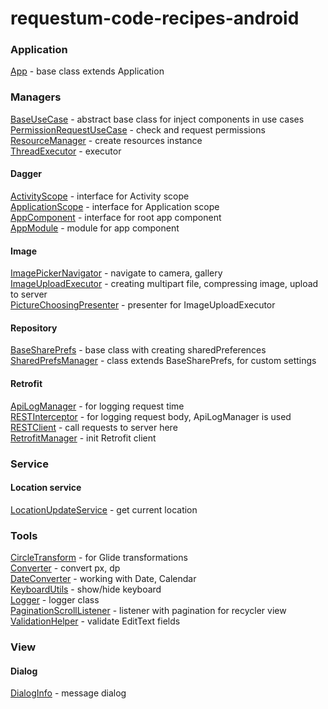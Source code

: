# requestum-code-recipes-android
### Application
[App](App/App.java) - base class extends Application
<br>

### Managers

[BaseUseCase](Managers/BaseUseCase.java) - abstract base class for inject components in use cases
<br>
[PermissionRequestUseCase](Managers/PermissionRequestUseCase.java) - check and request permissions
<br>
[ResourceManager](Managers/ResourceManager.java) - create resources instance
<br>
[ThreadExecutor](Managers/ThreadExecutor.java) - executor
<br>

#### Dagger
[ActivityScope](Managers/Dagger/ActivityScope.java) - interface for Activity scope
<br>
[ApplicationScope](Managers/Dagger/ApplicationScope.java) - interface for Application scope
<br>
[AppComponent](Managers/Dagger/AppComponent.java) - interface for root app component
<br>
[AppModule](Managers/Dagger/AppModule.java) - module for app component
<br>

#### Image
[ImagePickerNavigator](Managers/Image/ImagePickerNavigator.java) - navigate to camera, gallery
<br>
[ImageUploadExecutor](Managers/Image/ImageUploadExecutor.java) - creating multipart file, compressing image, upload to server
<br>
[PictureChoosingPresenter](Managers/Image/PictureChoosingPresenter.java) - presenter for ImageUploadExecutor
<br>

#### Repository
[BaseSharePrefs](Managers/Repository/BaseSharePrefs.java) - base class with creating sharedPreferences
<br>
[SharedPrefsManager](Managers/Repository/SharedPrefsManager.java) - class extends BaseSharePrefs, for custom settings
<br>

#### Retrofit
[ApiLogManager](Managers/Retrofit/ApiLogManager.java) - for logging request time
<br>
[RESTInterceptor](Managers/Retrofit/RESTInterceptor.java) - for logging request body, ApiLogManager is used 
<br>
[RESTClient](Managers/Retrofit/RESTClient.java) - call requests to server here
<br>
[RetrofitManager](Managers/Retrofit/RetrofitManager.java) - init Retrofit client
<br>


### Service

#### Location service
[LocationUpdateService](Service/Location/LocationUpdateService.java) - get current location
<br>


### Tools
[CircleTransform](Tools/CircleTransform.java) - for Glide transformations
<br>
[Converter](Tools/Converter.java) - convert px, dp
<br>
[DateConverter](Tools/DateConverter.java) - working with Date, Calendar
<br>
[KeyboardUtils](Tools/KeyboardUtils.java) - show/hide keyboard
<br>
[Logger](Tools/Logger.java) - logger class
<br>
[PaginationScrollListener](Tools/PaginationScrollListener.java) - listener with pagination for recycler view
<br>
[ValidationHelper](Tools/ValidationHelper.java) - validate EditText fields
<br>

### View

#### Dialog
[DialogInfo](View/Dialog/DialogInfo.java) - message dialog
<br>
